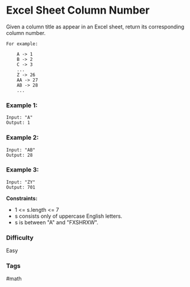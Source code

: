 # Excel Sheet Column Number

Given a column title as appear in an Excel sheet, return its corresponding column number.

```
For example:

    A -> 1
    B -> 2
    C -> 3
    ...
    Z -> 26
    AA -> 27
    AB -> 28
    ...
```

### Example 1:

```
Input: "A"
Output: 1
```

### Example 2:

```
Input: "AB"
Output: 28
```

### Example 3:

```
Input: "ZY"
Output: 701
```

**Constraints:**

- 1 <= s.length <= 7
- s consists only of uppercase English letters.
- s is between "A" and "FXSHRXW".

### Difficulty

Easy

### Tags

#math
